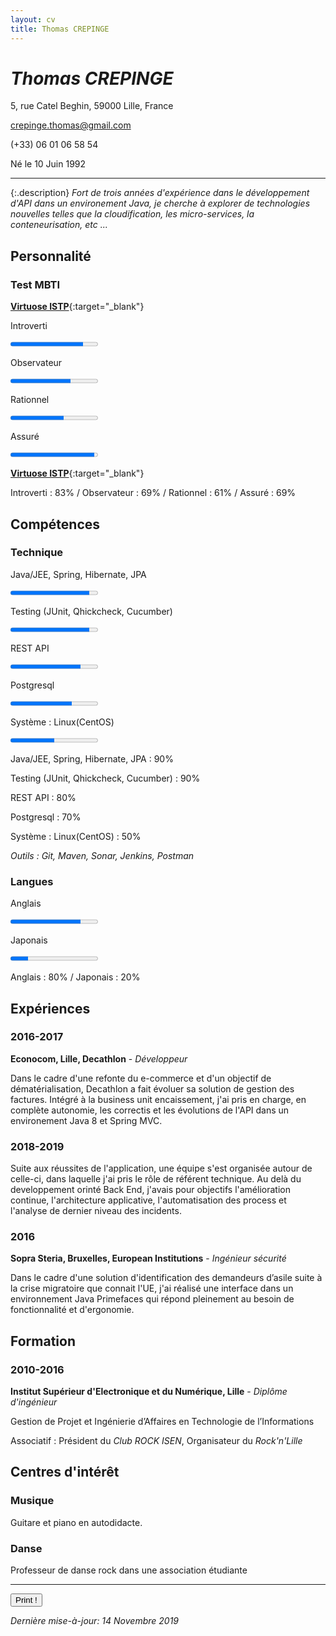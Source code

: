 ```yaml
---
layout: cv
title: Thomas CREPINGE
---
```

# *Thomas CREPINGE*

5, rue Catel Beghin, 59000 Lille, France

[crepinge.thomas@gmail.com](mailto:crepinge.thomas@gmail.com)

(+33) 06 01 06 58 54

Né le 10 Juin 1992

---

{:.description}
*Fort de trois années d'expérience dans le développement d'API dans un environement Java, 
je cherche à explorer de technologies nouvelles telles que la cloudification, les micro-services, la conteneurisation, etc ...*

## Personnalité

### Test MBTI 

<div class= "screen" markdown="1">

[**Virtuose ISTP**](https://www.16personalities.com/istps-at-work){:target="_blank"}

Introverti 

<progress max="100" value="83"></progress>

Observateur

<progress max="100" value="69"></progress>

Rationnel

<progress max="100" value="61"></progress>

<!-- Prospection : <progress max="100" value="58"></progress> -->

Assuré

<progress max="100" value="96"></progress>

</div>

<div class= "print" markdown="1">

[**Virtuose ISTP**](https://www.16personalities.com/istps-at-work){:target="_blank"}

Introverti : 83% / Observateur : 69% / Rationnel : 61% / Assuré : 69%

</div>

## Compétences

### Technique

<div class= "screen" markdown="1">

Java/JEE, Spring, Hibernate, JPA

<progress max="100" value="90"></progress>

Testing (JUnit, Qhickcheck, Cucumber)

<progress max="100" value="90"></progress>

REST API

<progress max="100" value="80"></progress>

Postgresql

<progress max="100" value="70"></progress>

Système : Linux(CentOS)

<progress max="100" value="50"></progress>

</div>

<div class= "print" markdown="1">

Java/JEE, Spring, Hibernate, JPA : 90%

Testing (JUnit, Qhickcheck, Cucumber) : 90%

REST API : 80%

Postgresql : 70%

Système : Linux(CentOS) : 50%

</div>

*Outils : Git, Maven, Sonar, Jenkins, Postman*

### Langues

<div class= "screen" markdown="1">

Anglais

<progress max="100" value="80"></progress>

Japonais

<progress max="100" value="20"></progress>

</div>

<div class= "print" markdown="1">

Anglais : 80% / Japonais : 20%

</div>

## Expériences

### 2016-2017
**Econocom, Lille, Decathlon** - *Développeur*

Dans le cadre d'une refonte du e-commerce et d'un objectif de dématérialisation, Decathlon a fait évoluer sa solution de gestion des factures.
Intégré à la business unit encaissement, j'ai pris en charge, en complète autonomie, les correctis et les évolutions de l'API dans un environement Java 8 et Spring MVC.

### 2018-2019

Suite aux réussites de l'application, une équipe s'est organisée autour de celle-ci, dans laquelle j'ai pris le rôle de référent technique.
Au delà du developpement orinté Back End, j'avais pour objectifs l'amélioration continue, l'architecture applicative, l'automatisation des process et l'analyse de dernier niveau des incidents.

### 2016
**Sopra Steria, Bruxelles, European Institutions** - *Ingénieur sécurité*

Dans le cadre d'une solution d'identification des demandeurs d’asile suite à la crise migratoire que connait l'UE, j'ai réalisé une interface dans un environnement Java Primefaces qui répond pleinement au besoin de fonctionnalité et d'ergonomie.

## Formation

### 2010-2016
**Institut Supérieur d'Electronique et du Numérique, Lille** - *Diplôme d'ingénieur*

Gestion de Projet et Ingénierie d’Affaires en Technologie de l’Informations

Associatif : Président du *Club ROCK ISEN*, Organisateur du *Rock'n'Lille*

## Centres d'intérêt

### Musique
Guitare et piano en autodidacte.

### Danse
Professeur de danse rock dans une association étudiante

<div class= "screen" markdown="1">

---

<button id="bt-print" onclick="window.print();">Print !</button>

*Dernière mise-à-jour: 14 Novembre 2019*

</div>



